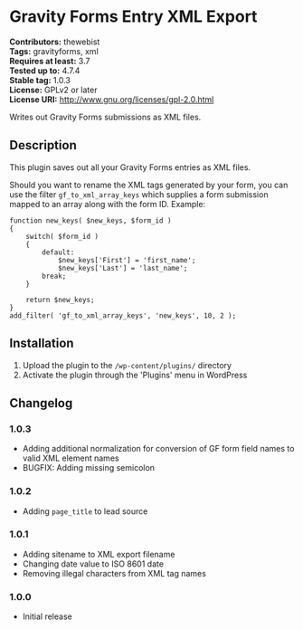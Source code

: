 # Gravity Forms Entry XML Export #
**Contributors:** thewebist  
**Tags:** gravityforms, xml  
**Requires at least:** 3.7  
**Tested up to:** 4.7.4  
**Stable tag:** 1.0.3  
**License:** GPLv2 or later  
**License URI:** http://www.gnu.org/licenses/gpl-2.0.html  

Writes out Gravity Forms submissions as XML files.

## Description ##

This plugin saves out all your Gravity Forms entries as XML files.

Should you want to rename the XML tags generated by your form, you can use the filter `gf_to_xml_array_keys` which supplies a form submission mapped to an array along with the form ID. Example:

```
function new_keys( $new_keys, $form_id )
{
    switch( $form_id )
    {
        default:
            $new_keys['First'] = 'first_name';
            $new_keys['Last'] = 'last_name';
        break;
    }
    
    return $new_keys;
}
add_filter( 'gf_to_xml_array_keys', 'new_keys', 10, 2 );
```

## Installation ##

1. Upload the plugin to the `/wp-content/plugins/` directory
2. Activate the plugin through the 'Plugins' menu in WordPress

## Changelog ##

### 1.0.3 ###
* Adding additional normalization for conversion of GF form field names to valid XML element names
* BUGFIX: Adding missing semicolon

### 1.0.2 ###
* Adding `page_title` to lead source

### 1.0.1 ###
* Adding sitename to XML export filename
* Changing date value to ISO 8601 date
* Removing illegal characters from XML tag names

### 1.0.0 ###
* Initial release
